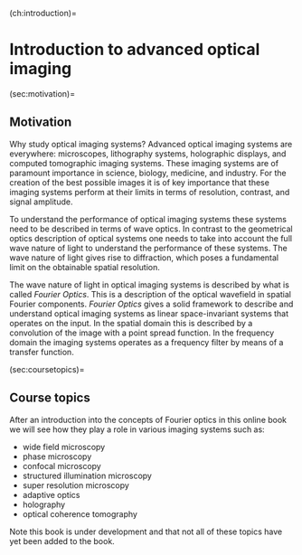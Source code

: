 (ch:introduction)=
# Introduction to advanced optical imaging

(sec:motivation)=
## Motivation
Why study optical imaging systems? Advanced optical imaging systems are everywhere: microscopes, lithography systems, holographic displays, and computed tomographic imaging systems. These imaging systems are of paramount importance in science, biology, medicine, and industry. For the creation of the best possible images it is of key importance that these imaging systems perform at their limits in terms of resolution, contrast, and signal amplitude.

To understand the performance of optical imaging systems these systems need to be described in terms of wave optics. In contrast to the geometrical optics description of optical systems one needs to take into account the full wave nature of light to understand the performance of these systems. The wave nature of light gives rise to diffraction, which poses a fundamental limit on the obtainable spatial resolution. 

The wave nature of light in optical imaging systems is described by what is called _Fourier Optics_. This is a description of the optical wavefield in spatial Fourier components. _Fourier Optics_ gives a solid framework to describe and understand optical imaging systems as linear space-invariant systems that operates on the input. In the spatial domain this is described by a convolution of the image with a point spread function. In the frequency domain the imaging systems operates as a frequency filter by means of a transfer function. 

(sec:coursetopics)=
## Course topics
After an introduction into the concepts of Fourier optics in this online book we will see how they play a role in various imaging systems such as: 
- wide field microscopy
- phase microscopy
- confocal microscopy
- structured illumination microscopy
- super resolution microscopy
- adaptive optics
- holography
- optical coherence tomography

Note this book is under development and that not all of these topics have yet been added to the book.

